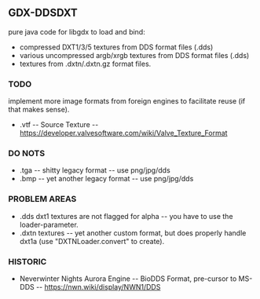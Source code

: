 ## GDX-DDSDXT

pure java code for libgdx to load and bind: 

* compressed DXT1/3/5 textures from DDS format files (.dds)
* various uncompressed argb/xrgb textures from DDS format files (.dds)
* textures from .dxtn/.dxtn.gz format files.

### TODO

implement more image formats from foreign engines to facilitate reuse (if that makes sense).

* .vtf -- Source Texture -- https://developer.valvesoftware.com/wiki/Valve_Texture_Format

### DO NOTS

* .tga -- shitty legacy format -- use png/jpg/dds
* .bmp -- yet another legacy format -- use png/jpg/dds

### PROBLEM AREAS

* .dds dxt1 textures are not flagged for alpha -- you have to use the loader-parameter.
* .dxtn textures -- yet another custom format, but does properly handle dxt1a 
(use "DXTNLoader.convert" to create).

### HISTORIC

* Neverwinter Nights Aurora Engine -- BioDDS Format, pre-cursor to MS-DDS -- https://nwn.wiki/display/NWN1/DDS